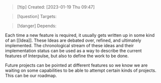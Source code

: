 
>[!tip] Created: [2023-01-19 Thu 09:47]

>[!question] Targets: 

>[!danger] Depends: 

Each time a new feature is required, it usually gets written up in some kind of an [[Idea]]. These Ideas are debated over, refined, and ultimately implemented.  The chronological stream of these ideas and their implementation status can be used as a way to describe the current features of Interpulse, but also to define the work to be done.

Future projects can be pointed at different features so we know we are waiting on some capabilities to be able to attempt certain kinds of projects.  This can be our roadmap.
